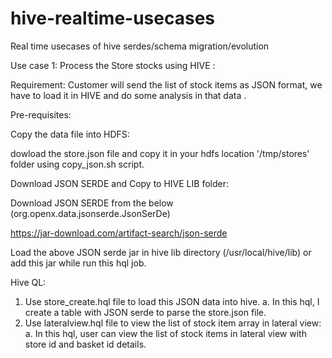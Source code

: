 # hive-realtime-usecases
Real time usecases of hive serdes/schema migration/evolution

Use case 1:
Process the Store stocks using HIVE :

Requirement: 
Customer will send the list of stock items as JSON format, we have to load it in HIVE and do some analysis in that data .

Pre-requisites:

Copy the data file into HDFS:

dowload the store.json file and copy it in your hdfs location '/tmp/stores' folder using copy_json.sh script.

Download JSON SERDE and Copy to HIVE LIB folder:

Download JSON SERDE from the below (org.openx.data.jsonserde.JsonSerDe)

https://jar-download.com/artifact-search/json-serde

Load the above JSON serde jar in hive lib directory (/usr/local/hive/lib) or add this jar while run this hql job.

Hive QL:
1. Use store_create.hql file to load this JSON data into hive.
   a. In this hql, I create a table with JSON serde to parse the store.json file.
2. Use lateralview.hql file to view the list of stock item array in lateral view:
   a. In this hql, user can view the list of stock items in lateral view with store id and basket id details.

